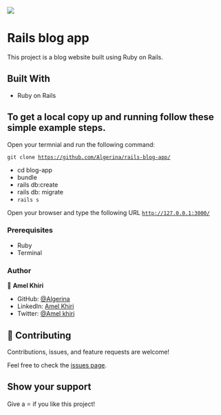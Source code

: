 ![](https://img.shields.io/badge/Microverse-blueviolet)
# Rails blog app

This project is a blog website built using Ruby on Rails.

## Built With

- Ruby on Rails


## To get a local copy up and running follow these simple example steps.

Open your termnial and run the following command:

<code>git clone https://github.com/Algerina/rails-blog-app/</code>
 - cd blog-app
 - bundle
 - rails db:create
 - rails db: migrate
 - <code>rails s</code> <br>

 Open your browser and type the following URL <code>http://127.0.0.1:3000/</code>


### Prerequisites

- Ruby
- Terminal

### Author


👤 **Amel Khiri**

- GitHub: [@Algerina](https://github.com/Algerina)
- LinkedIn: [Amel Khiri](https://linkedin.com/in/amel-khiri-qahwadji-37a550135)
- Twitter: [@Amel khiri](https://twitter.com/AmalQahwadji)


## 🤝 Contributing

Contributions, issues, and feature requests are welcome!

Feel free to check the [issues page](Algerina/rails-blog-app/).

## Show your support

Give a ⭐️ if you like this project!
